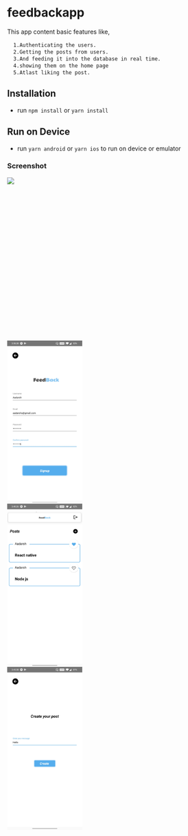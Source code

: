 # feedbackapp
This app content basic features like,

      1.Authenticating the users.
      2.Getting the posts from users.
      3.And feeding it into the database in real time.
      4.showing them on the home page
      5.Atlast liking the post.
## Installation

- run `npm install` or `yarn install`

## Run on Device

- run `yarn android` or `yarn ios` to run on device or emulator


 ### Screenshot
 <div style="display:grid">

<img src="feedback/feedbackapp/screenshots/Screenshot_20201029-153802.jpg.jpg" height="380px"/>
<img src="feedback/feedbackapp/screenshots/Screenshot_20201029-153839.jpg" height="380px"/>
<img src="feedback/feedbackapp/screenshots/Screenshot_20201029-154026.jpg" height="380px"/>
<img src="feedback/feedbackapp/screenshots/Screenshot_20201029-154539.jpg" height="380px"/>
</div>
